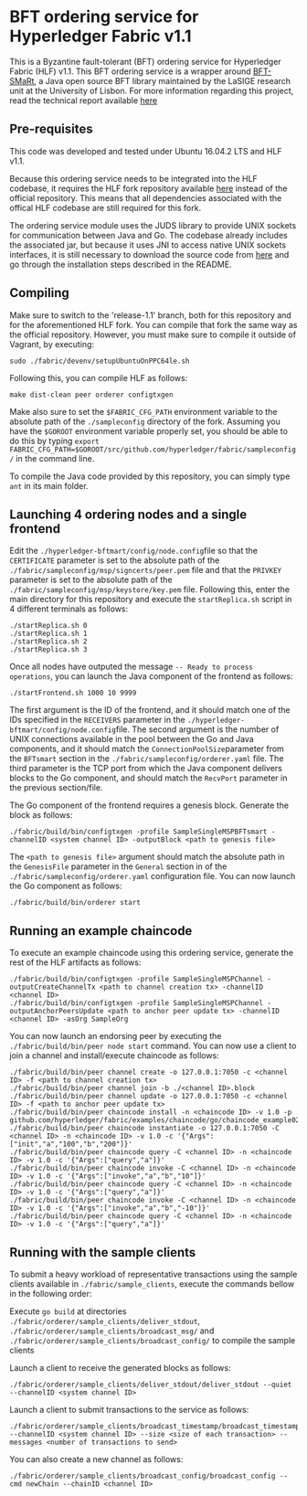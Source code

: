 # BFT ordering service for Hyperledger Fabric v1.1

This is a Byzantine fault-tolerant (BFT) ordering service for Hyperledger Fabric (HLF) v1.1. This BFT ordering service is a wrapper around [BFT-SMaRt](https://github.com/bft-smart/library), a Java open source BFT library maintained by the LaSIGE research unit at the University of Lisbon. 
For more information regarding this project, read the technical report available [here](http://arxiv.org/abs/1709.06921)

## Pre-requisites

This code was developed and tested under Ubuntu 16.04.2 LTS and HLF v1.1.

Because this ordering service needs to be integrated into the HLF codebase, it requires the HLF fork repository available [here](https://github.com/jcs47/fabric) instead of the official repository. This means that all dependencies associated with the offical HLF codebase are still required for this fork.

The ordering service module uses the JUDS library to provide UNIX sockets for communication between Java and Go. The codebase already includes the associated jar, but because it uses JNI to access native UNIX sockets interfaces, it is still necessary to download the source code from [here](https://github.com/mcfunley/juds) and go through the installation steps described in the README.

## Compiling

Make sure to switch to the 'release-1.1' branch, both for this repository and for the aforementioned HLF fork. You can compile that fork the same way as the official repository. However, you must make sure to compile it outside of Vagrant, by executing:

```
sudo ./fabric/devenv/setupUbuntuOnPPC64le.sh
```

Following this, you can compile HLF as follows:

```
make dist-clean peer orderer configtxgen
```

Make also sure to set the `$FABRIC_CFG_PATH` environment variable to the absolute path of the `./sampleconfig` directory of the fork. Assuming you have the `$GOROOT` environment variable properly set, you should be able to do this by typing `export FABRIC_CFG_PATH=$GOROOT/src/github.com/hyperledger/fabric/sampleconfig/` in the command line.

To compile the Java code provided by this repository, you can simply type `ant` in its main folder.

## Launching 4 ordering nodes and a single frontend

Edit the `./hyperledger-bftmart/config/node.config`file so that the `CERTIFICATE` parameter is set to the absolute path of the `./fabric/sampleconfig/msp/signcerts/peer.pem` file and that the  `PRIVKEY` parameter is set to the absolute path of the `./fabric/sampleconfig/msp/keystore/key.pem` file. Following this, enter the main directory for this repository and execute the `startReplica.sh` script in 4 different terminals as follows:

```
./startReplica.sh 0
./startReplica.sh 1
./startReplica.sh 2
./startReplica.sh 3
```

Once all nodes have outputed the message `-- Ready to process operations`, you can launch the Java component of the frontend as follows:

```
./startFrontend.sh 1000 10 9999
```

The first argument is the ID of the frontend, and it should match one of the IDs specified in the `RECEIVERS` parameter in the `./hyperledger-bftmart/config/node.config`file. The second argument is the number of UNIX connections available in the pool between the Go and Java components, and it should match the `ConnectionPoolSize`parameter from the `BFTsmart` section in the `./fabric/sampleconfig/orderer.yaml` file. The third parameter is the TCP port from which the Java component delivers blocks to the Go component, and should match the `RecvPort` parameter in the previous section/file.

The Go component of the frontend requires a genesis block. Generate the block as follows:

```
./fabric/build/bin/configtxgen -profile SampleSingleMSPBFTsmart -channelID <system channel ID> -outputBlock <path to genesis file>
```

The `<path to genesis file>` argument should match the absolute path in the `GenesisFile` parameter in the `General` section in of the `./fabric/sampleconfig/orderer.yaml` configuration file. You can now launch the Go component as follows:

```
./fabric/build/bin/orderer start
```

## Running an example chaincode

To execute an example chaincode using this ordering service, generate the rest of the HLF artifacts as follows:

```
./fabric/build/bin/configtxgen -profile SampleSingleMSPChannel -outputCreateChannelTx <path to channel creation tx> -channelID <channel ID>
./fabric/build/bin/configtxgen -profile SampleSingleMSPChannel -outputAnchorPeersUpdate <path to anchor peer update tx> -channelID <channel ID> -asOrg SampleOrg
```

You can now launch an endorsing peer by executing the `./fabric/build/bin/peer node start` command. You can now use a client to join a channel and install/execute chaincode as follows:

```
./fabric/build/bin/peer channel create -o 127.0.0.1:7050 -c <channel ID> -f <path to channel creation tx>
./fabric/build/bin/peer channel join -b ./<channel ID>.block
./fabric/build/bin/peer channel update -o 127.0.0.1:7050 -c <channel ID> -f <path to anchor peer update tx>
./fabric/build/bin/peer chaincode install -n <chaincode ID> -v 1.0 -p github.com/hyperledger/fabric/examples/chaincode/go/chaincode_example02
./fabric/build/bin/peer chaincode instantiate -o 127.0.0.1:7050 -C <channel ID> -n <chaincode ID> -v 1.0 -c '{"Args":["init","a","100","b","200"]}'
./fabric/build/bin/peer chaincode query -C <channel ID> -n <chaincode ID> -v 1.0 -c '{"Args":["query","a"]}'
./fabric/build/bin/peer chaincode invoke -C <channel ID> -n <chaincode ID> -v 1.0 -c '{"Args":["invoke","a","b","10"]}'
./fabric/build/bin/peer chaincode query -C <channel ID> -n <chaincode ID> -v 1.0 -c '{"Args":["query","a"]}'
./fabric/build/bin/peer chaincode invoke -C <channel ID> -n <chaincode ID> -v 1.0 -c '{"Args":["invoke","a","b","-10"]}'
./fabric/build/bin/peer chaincode query -C <channel ID> -n <chaincode ID> -v 1.0 -c '{"Args":["query","a"]}'
```

## Running with the sample clients

To submit a heavy workload of representative transactions using the sample clients available in `./fabric/sample_clients`, execute the commands bellow in the following order:

Execute `go build`  at directories `./fabric/orderer/sample_clients/deliver_stdout`, `./fabric/orderer/sample_clients/broadcast_msg/` and `./fabric/orderer/sample_clients/broadcast_config/` to compile the sample clients

Launch a client to receive the generated blocks as follows:

```
./fabric/orderer/sample_clients/deliver_stdout/deliver_stdout --quiet --channelID <system channel ID>
```
  
Launch a client to submit transactions to the service as follows:

```
./fabric/orderer/sample_clients/broadcast_timestamp/broadcast_timestamp --channelID <system channel ID> --size <size of each transaction> --messages <number of transactions to send>
```
  
You can also create a new channel as follows:

```
./fabric/orderer/sample_clients/broadcast_config/broadcast_config --cmd newChain --chainID <channel ID>
  ```
